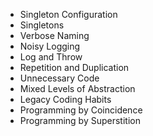 * Singleton Configuration
* Singletons
* Verbose Naming
* Noisy Logging
* Log and Throw
* Repetition and Duplication
* Unnecessary Code
* Mixed Levels of Abstraction
* Legacy Coding Habits
* Programming by Coincidence
* Programming by Superstition